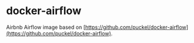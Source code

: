 # docker-airflow

Airbnb Airflow image based on
[https://github.com/puckel/docker-airflow](https://github.com/puckel/docker-airflow).
